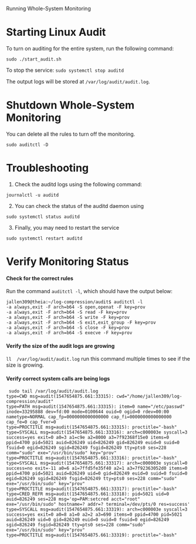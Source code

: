 Running Whole-System Monitoring

Starting Linux Audit
===

To turn on auditing for the entire system, run the following command:

`sudo ./start_audit.sh`

To stop the service:
`sudo systemctl stop auditd`

The output logs will be stored at `/var/log/audit/audit.log`.


Shutdown Whole-System Monitoring
===

You can delete all the rules to turn off the monitoring.

`sudo auditctl -D`

Troubleshooting
===

1. Check the auditd logs using the following command:

`journalctl -u auditd`

2. You can check the status of the auditd daemon using

`sudo systemctl status auditd`

3. Finally, you may need to restart the service

`sudo systemctl restart auditd`

Verify Monitoring Status
===

#### Check for the correct rules

Run the command `auditctl -l`, which should have the output below:

```
jallen309@theia:~/log-compression/audit$ auditctl -l
-a always,exit -F arch=b64 -S open,openat -F key=prov
-a always,exit -F arch=b64 -S read -F key=prov
-a always,exit -F arch=b64 -S write -F key=prov
-a always,exit -F arch=b64 -S exit,exit_group -F key=prov
-a always,exit -F arch=b64 -S close -F key=prov
-a always,exit -F arch=b64 -S execve -F key=prov
```

#### Verify the size of the audit logs are growing

`ll  /var/log/audit/audit.log` run this command multiple
times to see if the size is growing.


#### Verify correct system calls are being logs

```
 sudo tail /var/log/audit/audit.log
type=CWD msg=audit(1547654875.661:33315): cwd="/home/jallen309/log-compression/audit"
type=PATH msg=audit(1547654875.661:33315): item=0 name="/etc/passwd" inode=33295888 dev=fd:00 mode=0100644 ouid=0 ogid=0 rdev=00:00 nametype=NORMAL cap_fp=0000000000000000 cap_fi=0000000000000000 cap_fe=0 cap_fver=0
type=PROCTITLE msg=audit(1547654875.661:33315): proctitle="-bash"
type=SYSCALL msg=audit(1547654875.661:33316): arch=c000003e syscall=3 success=yes exit=0 a0=3 a1=c9e a2=8000 a3=7f92368f15e0 items=0 ppid=4700 pid=5021 auid=826249 uid=826249 gid=826249 euid=0 suid=0 fsuid=0 egid=826249 sgid=826249 fsgid=826249 tty=pts0 ses=228 comm="sudo" exe="/usr/bin/sudo" key="prov"
type=PROCTITLE msg=audit(1547654875.661:33316): proctitle="-bash"
type=SYSCALL msg=audit(1547654875.661:33317): arch=c000003e syscall=0 success=no exit=-11 a0=6 a1=7ffd5fe35f40 a2=1 a3=7f92363052d0 items=0 ppid=4700 pid=5021 auid=826249 uid=0 gid=826249 euid=0 suid=0 fsuid=0 egid=826249 sgid=826249 fsgid=826249 tty=pts0 ses=228 comm="sudo" exe="/usr/bin/sudo" key="prov"
type=PROCTITLE msg=audit(1547654875.661:33317): proctitle="-bash"
type=CRED_REFR msg=audit(1547654875.661:33318): pid=5021 uid=0 auid=826249 ses=228 msg='op=PAM:setcred acct="root" exe="/usr/bin/sudo" hostname=? addr=? terminal=/dev/pts/0 res=success'
type=SYSCALL msg=audit(1547654875.661:33319): arch=c000003e syscall=3 success=yes exit=0 a0=8 a1=0 a2=2 a3=690 items=0 ppid=4700 pid=5021 auid=826249 uid=0 gid=826249 euid=0 suid=0 fsuid=0 egid=826249 sgid=826249 fsgid=826249 tty=pts0 ses=228 comm="sudo" exe="/usr/bin/sudo" key="prov"
type=PROCTITLE msg=audit(1547654875.661:33319): proctitle="-bash"
```
